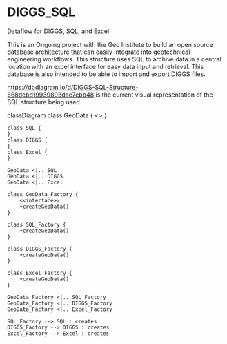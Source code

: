 # DIGGS_SQL
Dataflow for DIGGS, SQL, and Excel

This is an Ongoing project with the Geo Institute to build an open source database architecture that can easily integrate into geotechnical engineering workflows. This structure uses SQL to archive data in a central location with an excel interface for easy data input and retrieval. This database is also intended to be able to import and export DIGGS files. 

https://dbdiagram.io/d/DIGGS-SQL-Structure-668dcbd19939893dae7ebb48 is the current visual representation of the SQL structure being used. 

classDiagram
    class GeoData {
        <<interface>>
    }

    class SQL {
    }
    class DIGGS {
    }
    class Excel {
    }

    GeoData <|.. SQL
    GeoData <|.. DIGGS
    GeoData <|.. Excel

    class GeoData_Factory {
        <<interface>>
        +createGeoData()
    }

    class SQL_Factory {
        +createGeoData()
    }

    class DIGGS_Factory {
        +createGeoData()
    }

    class Excel_Factory {
        +createGeoData()
    }

    GeoData_Factory <|.. SQL_Factory
    GeoData_Factory <|.. DIGGS_Factory
    GeoData_Factory <|.. Excel_Factory

    SQL_Factory --> SQL : creates
    DIGGS_Factory --> DIGGS : creates
    Excel_Factory --> Excel : creates

